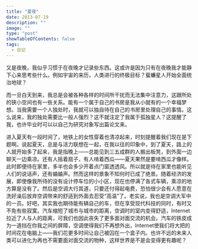 ```yaml
---
title: "夏夜"
date: 2013-07-19
description: ""
image: ""
type: "post"
showTableOfContents: false
tags:
  - 日记
---
```


又是夜晚，我似乎习惯于在夜晚才记录些东西。这或许是因为只有在夜晚我才能静下心来思考些什么。例如宇宙的来历，人类进行的终极目标？蜚蠊星人开始全面统治地球？

而一旦白天到来，我总是会被各种各样的时间所干扰而无法集中注意力，这跟所处的狭小空间也有一些关系。能有一个属于自己的书房是我从小就有的一个幸福梦想。当我需要一个人独处时，我就可以独自待在自己的书房里处理自己的事情。这么说来，我的独处需要比一般人强烈？这不就注定了我属于孤独星人？这提醒了我，也许毕业时可以以自己为研究对象写出篇论文来。

进入夏天有一段时间了，地铁上的女性穿着也清凉起来，时刻提醒着我们现在是下题啊。说起夏天，总是与活力联想在一起，在我以往的印象中，到了夏天，路上的人就开始多了起来，我是指晚上——总能见到三五成群的人搬出板凳，到外面一边聊天一边乘凉。还有人摇着扇子，有人啃着西瓜——夏天果然是要啃西瓜才像样。此时即便待在家里，多半也会多少开着点门窗透透风。所以就是待在家里也能听见人们的说话声，还有蛐蛐声。然而这样的景象不知何时已成了绝景。随着经济的发展，即使像我所待的没有设计停车位的小小区，现在也停满了各式车辆，乘凉的地方算是没有了。然后是空调大行其道，只要还付得起电费，恐怕很少会有人愿意在洗好澡后放弃空调带来的舒适到外面去忍受“高温”了。老实说，我也是空调大军中的一员。好吧，其实我也期待能有辆自己的车，但在享受现代科技的同时，有时又不免有些寂寞。汽车缩短了城市与城市的距离，空调时的室内变得舒适，Internet拉近了人与人的距离，可我们也因此丧失了更多面对面交流的机会。汽车的铁皮成为一道挡在你我之间的屏障，空调使得我们不再想外出，Internet使我们将大把的时间花在电脑上——我们花更多时间让自己被囚在一个盒子内。也许不远的未来人类可以进化为再也不需要面对面交流的物种，这样世界是不是会变得更有趣呢？